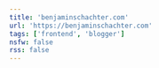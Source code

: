 ```yaml
---
title: 'benjaminschachter.com'
url: 'https://benjaminschachter.com'
tags: ['frontend', 'blogger']
nsfw: false
rss: false
---
```

